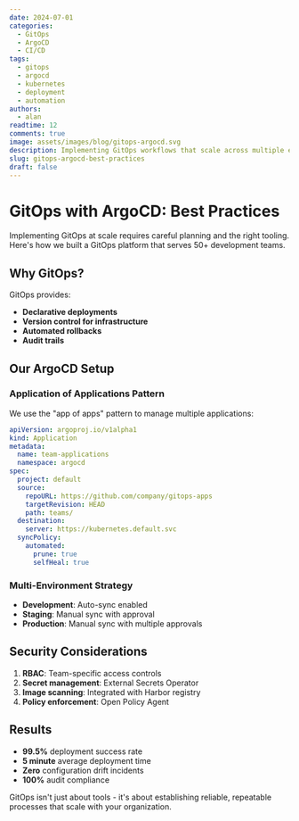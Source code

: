 ```yaml
---
date: 2024-07-01
categories:
  - GitOps
  - ArgoCD
  - CI/CD
tags:
  - gitops
  - argocd
  - kubernetes
  - deployment
  - automation
authors:
  - alan
readtime: 12
comments: true
image: assets/images/blog/gitops-argocd.svg
description: Implementing GitOps workflows that scale across multiple environments and teams
slug: gitops-argocd-best-practices
draft: false
---
```


# GitOps with ArgoCD: Best Practices

Implementing GitOps at scale requires careful planning and the right tooling. Here's how we built a GitOps platform that serves 50+ development teams.

<!-- more -->

## Why GitOps?

GitOps provides:

- **Declarative deployments**
- **Version control for infrastructure**
- **Automated rollbacks**
- **Audit trails**

## Our ArgoCD Setup

### Application of Applications Pattern

We use the "app of apps" pattern to manage multiple applications:

```yaml
apiVersion: argoproj.io/v1alpha1
kind: Application
metadata:
  name: team-applications
  namespace: argocd
spec:
  project: default
  source:
    repoURL: https://github.com/company/gitops-apps
    targetRevision: HEAD
    path: teams/
  destination:
    server: https://kubernetes.default.svc
  syncPolicy:
    automated:
      prune: true
      selfHeal: true
```

### Multi-Environment Strategy

- **Development**: Auto-sync enabled
- **Staging**: Manual sync with approval
- **Production**: Manual sync with multiple approvals

## Security Considerations

1. **RBAC**: Team-specific access controls
2. **Secret management**: External Secrets Operator
3. **Image scanning**: Integrated with Harbor registry
4. **Policy enforcement**: Open Policy Agent

## Results

- **99.5%** deployment success rate
- **5 minute** average deployment time
- **Zero** configuration drift incidents
- **100%** audit compliance

GitOps isn't just about tools - it's about establishing reliable, repeatable processes that scale with your organization.